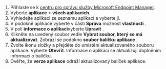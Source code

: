 
1. Přihlaste se k [centru pro správu služby Microsoft Endpoint Manager](https://go.microsoft.com/fwlink/?linkid=2109431).
2. Vyberte **aplikace** > **všech aplikacích**.
3. Vyhledejte aplikaci ze seznamu aplikací a vyberte ji.  
4. V podokně aplikace vyberte v části **Správa** možnost **vlastnosti** .
5. V poli **informace o aplikaci**vyberte **Upravit** .  
6. Klikněte na uvedený soubor vedle **Vybrat soubor, který se má aktualizovat**. Zobrazí se podokno **soubor balíčku aplikace** .
7. Zvolte ikonu složky a přejděte do umístění aktualizovaného souboru aplikace. Vyberte **Otevřít**. Informace o aplikaci se aktualizují doplněním informací o balíčku.  
8. Ověřte, že **verze aplikace** odráží aktualizovaný balíček aplikace.